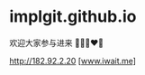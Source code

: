 # implgit.github.io
欢迎大家参与进来
:yellow_heart::blue_heart::purple_heart::heart::green_heart:

http://182.92.2.20 [www.iwait.me]
